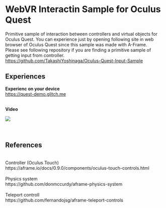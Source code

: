 # WebVR Interactin Sample for Oculus Quest
Primitive sample of interaction between controllers and virtual objects for Oculus Quest. You can experience just by opening following site in web browser of Oculus Quest since this sample was made with A-Frame.<br>
Please see following repository if you are finding a primitive sample of getting input from controller.<br>
https://github.com/TakashiYoshinaga/Oculus-Quest-Input-Sample

## Experiences
<b>Experienc on your device</b><br>
https://quest-demo.glitch.me

<br>
<b>Video</b><br>

[![](https://img.youtube.com/vi/J-AQpvOawJ0/0.jpg)](https://www.youtube.com/watch?v=J-AQpvOawJ0)
<br><br><br>

## References
<br>
Controller (Oculus Touch)<br>
https://aframe.io/docs/0.9.0/components/oculus-touch-controls.html
<br><br>
Physics system<br>
https://github.com/donmccurdy/aframe-physics-system
<br><br>
Teleport controll<br>
https://github.com/fernandojsg/aframe-teleport-controls

